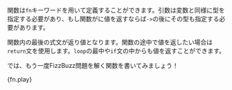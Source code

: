 <!-- Functions are declared using the `fn` keyword. Its arguments are type
annotated, just like variables, and, if the function returns a value, the
return type must be specified after an arrow `->`. -->
関数は`fn`キーワードを用いて定義することができます。引数は変数と同様に型を指定する必要があり、もし関数がに値を返すならば`->`の後にその型も指定する必要があります。

<!-- The final expression in the function will be used as return value.
Alternatively, the `return` statement can be used to return a value earlier
from within the function, even from inside loops or `if`s. -->
関数内の最後の式文が返り値となります。関数の途中で値を返したい場合は`return`文を使用します。`loop`の最中や`if`文の中からも値を返すことができます。

<!-- Let's rewrite FizzBuzz using functions! -->
では、もう一度FizzBuzz問題を解く関数を書いてみましょう！

{fn.play}

